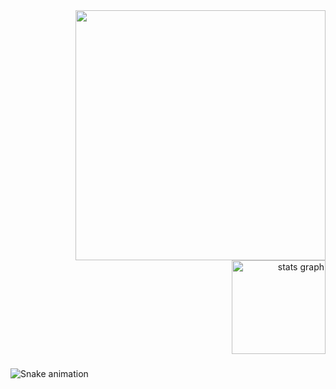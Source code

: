 <img align="right" height="400" src="https://i.imgur.com/bcADk2U.png"  />

###

<div align="right">
  <img src="https://github-readme-stats.vercel.app/api?username=godlykira&hide_title=false&hide_rank=false&show_icons=true&include_all_commits=true&count_private=true&disable_animations=false&theme=default&locale=en&hide_border=false" height="150" alt="stats graph"  />
</div>

###

<img src="https://raw.githubusercontent.com/godlykira/godlykira/output/snake.svg" alt="Snake animation" />

###
